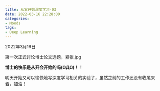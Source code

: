 ```yaml
---
title: 从零开始深度学习-03
date: 2022-03-16 22:28:00
categories:
- Moods
tags:
- Deep Learning
---
```



2022年3月16日
<!--more-->
第一次正式讨论博士论文选题，紧张.jpg

**博士的快乐是从开会开始的吗(ΩДΩ)！！**

明天开始又可以愉快地写深度学习相关的实验了，虽然之前的工作还没有收尾来着，加油！